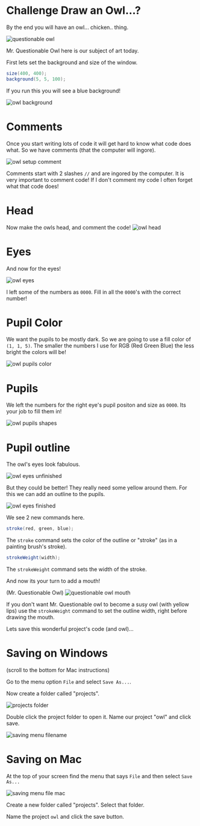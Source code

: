 # Challenge Draw an Owl...?

By the end you will have an owl... chicken.. thing.

![questionable owl](/Assets/questionable-owl.png)

Mr. Questionable Owl here is our subject of art today.

First lets set the background and size of the window.

```java
size(400, 400);
background(5, 5, 100);
```

If you run this you will see a blue background!

![owl background](/Assets/owl-background.png)

# Comments
Once you start writing lots of code it will get hard to know what code does what. So we have comments (that the computer will ingore).

![owl setup comment](/Assets/owl-setup-comment.png)

Comments start with 2 slashes `//` and are ingored by the computer. It is very important to comment code! If I don't comment my code I often forget what that code does! 

# Head
Now make the owls head, and comment the code!
![owl head](/Assets/owl-head.png)

# Eyes
And now for the eyes!

![owl eyes](/Assets/owl-eyes.png)

I left some of the numbers as `0000`. Fill in all the `0000`'s with the correct number!

# Pupil Color
We want the pupils to be mostly dark. So we are going to use a fill color of `(1, 1, 5)`. The smaller the numbers I use for RGB (Red Green Blue) the less bright the colors will be!

![owl pupils color](/Assets/owl-pupils-color.png)

# Pupils
We left the numbers for the right eye's pupil positon and size as `0000`. Its your job to fill them in!

![owl pupils shapes](/Assets/owl-pupils-shapes.png)

# Pupil outline
The owl's eyes look fabulous.

![owl eyes unfinished](/Assets/owl-eyes-unfinished.png)

But they could be better! They really need some yellow around them. For this we can add an outline to the pupils.

![owl eyes finished](/Assets/owl-eyes-finished.png)

We see 2 new commands here.

```java
stroke(red, green, blue);
```

The `stroke` command sets the color of the outline or "stroke" (as in a painting brush's stroke).

```java
strokeWeight(width);
```

The `strokeWeight` command sets the width of the stroke.

And now its your turn to add a mouth!

(Mr. Questionable Owl)
![questionable owl mouth](/Assets/questionable-owl-mouth.png)

If you don't want Mr. Questionable owl to become a susy owl (with yellow lips) use the `strokeWeight` command to set the outline width, right before drawing the mouth.

Lets save this wonderful project's code (and owl)...

# Saving on Windows
(scroll to the bottom for Mac instructions)

Go to the menu option `File` and select `Save As...`.

Now create a folder called "projects".

![projects folder](/Assets/saving-menu-folder-windows.png)

Double click the project folder to open it. Name our project "owl" and click save.

![saving menu filename](/Assets/saving-menu-file-windows.png)

# Saving on Mac
At the top of your screen find the menu that says `File` and then select `Save As...`

![saving menu file mac](/Assets/saving-menu-file-mac.png)

Create a new folder called "projects". Select that folder.

Name the project `owl` and click the save button.
